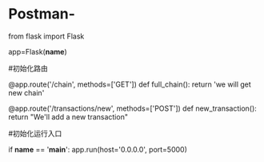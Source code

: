 # Postman-

from flask import Flask 

app=Flask(__name__)

#初始化路由

@app.route('/chain', methods=['GET'])
def full_chain():
    return 'we will get new chain'

@app.route('/transactions/new', methods=['POST'])
def new_transaction():
    return "We'll add a new transaction"
 
#初始化运行入口

if __name__ == '__main__':
    app.run(host='0.0.0.0', port=5000)
